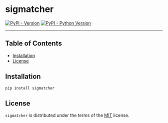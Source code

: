 # sigmatcher

[![PyPI - Version](https://img.shields.io/pypi/v/sigmatcher.svg)](https://pypi.org/project/sigmatcher)
[![PyPI - Python Version](https://img.shields.io/pypi/pyversions/sigmatcher.svg)](https://pypi.org/project/sigmatcher)

-----

## Table of Contents

- [Installation](#installation)
- [License](#license)

## Installation

```console
pip install sigmatcher
```

## License

`sigmatcher` is distributed under the terms of the [MIT](https://spdx.org/licenses/MIT.html) license.
